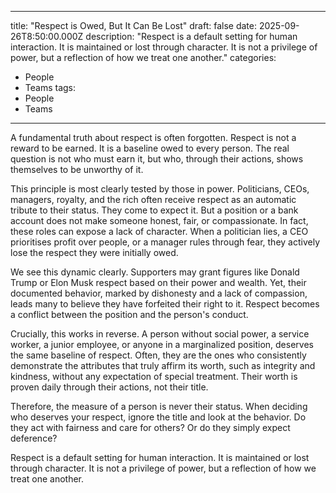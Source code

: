 
---
title: "Respect is Owed, But It Can Be Lost"
draft: false
date: 2025-09-26T8:50:00.000Z
description: "Respect is a default setting for human interaction. It is maintained or lost through character. It is not a privilege of power, but a reflection of how we treat one another."
categories:
  - People
  - Teams
tags:
  - People
  - Teams
---

A fundamental truth about respect is often forgotten. Respect is not a reward to be earned. It is a baseline owed to every person. The real question is not who must earn it, but who, through their actions, shows themselves to be unworthy of it.

This principle is most clearly tested by those in power. Politicians, CEOs, managers, royalty, and the rich often receive respect as an automatic tribute to their status. They come to expect it. But a position or a bank account does not make someone honest, fair, or compassionate. In fact, these roles can expose a lack of character. When a politician lies, a CEO prioritises profit over people, or a manager rules through fear, they actively lose the respect they were initially owed.

We see this dynamic clearly. Supporters may grant figures like Donald Trump or Elon Musk respect based on their power and wealth. Yet, their documented behavior, marked by dishonesty and a lack of compassion, leads many to believe they have forfeited their right to it. Respect becomes a conflict between the position and the person's conduct.

Crucially, this works in reverse. A person without social power, a service worker, a junior employee, or anyone in a marginalized position, deserves the same baseline of respect. Often, they are the ones who consistently demonstrate the attributes that truly affirm its worth, such as integrity and kindness, without any expectation of special treatment. Their worth is proven daily through their actions, not their title.

Therefore, the measure of a person is never their status. When deciding who deserves your respect, ignore the title and look at the behavior. Do they act with fairness and care for others? Or do they simply expect deference?

Respect is a default setting for human interaction. It is maintained or lost through character. It is not a privilege of power, but a reflection of how we treat one another.
